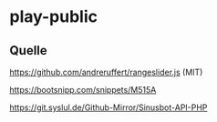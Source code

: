 # play-public


## Quelle
https://github.com/andreruffert/rangeslider.js (MIT)

https://bootsnipp.com/snippets/M515A

https://git.syslul.de/Github-Mirror/Sinusbot-API-PHP
